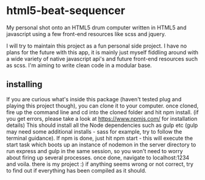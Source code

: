 # html5-beat-sequencer
My personal shot onto an HTML5 drum computer written in HTML5 and javascript using a few front-end resources like scss and jquery.

I will try to maintain this project as a fun personal side project. I have no plans for the future with this app, it is mainly just myself fiddling around with a wide variety of native javascript api's and future front-end resources such as scss. I'm aiming to write clean code in a modular base.

## installing
If you are curious what's inside this package (haven't tested plug and playing this project though), you can clone it to your computer. once cloned, fire up the command line and cd into the cloned folder and hit npm install. (if you get errors, please take a look at https://www.npmjs.com/ for installation details) This should install all the Node dependencies such as gulp etc (gulp may need some additional installs - sass for example, try to follow the terminal guidance). If npm is done, just hit npm start - this will execute the start task which boots up an instance of nodemon in the server directory to run express and gulp in the same session, so you won't need to worry about firing up several processes. once done, navigate to localhost:1234 and voila. there is my project :) if anything seems wrong or not correct, try to find out if everything has been compiled as it should.
